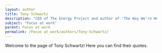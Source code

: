 ```yaml
---
layout: author
title: Tony Schwartz
description: "CEO of The Energy Project and author of 'The Way We're Working Isn't Working', advocating for energy management and focus in professional settings."
subject: "Focus at work"
parent: Focus at work
permalink: /Focus at work/authors/Tony-Schwartz/
---
```


Welcome to the page of Tony Schwartz! Here you can find their quotes.
